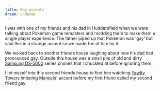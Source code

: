 ```yaml
---
title: Gay accents
dream: undated
---
```


I was with one of my friends <!-- RH --> and his dad in Huddersfield when we were talking about Pok&eacute;mon game remasters and modding them to make them a single player experience. The father piped up that Pok&eacute;mon was 'gay' but said this in a strange accent so we made fun of him for it.

We walked back to another friends house <!-- JH --> laughing about how his dad had pronounced gay. Outside this house was a small pile of old and dirty <a href="https://www.google.co.uk/search?tbm=isch&q=samsung%20ds-5000%20phone">Samsung DS-5000</a> series phones that I chuckled at before ignoring them.

I let myself into this second friends house to find him watching <a href="https://en.wikipedia.org/wiki/Fawlty_Towers">Fawlty Towers</a> imitating <a href="https://en.wikipedia.org/wiki/Manuel_(Fawlty_Towers)">Manuels'</a> accent before my first friend called my second friend gay.